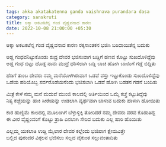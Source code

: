 ```yaml
---
tags: akka akatakatenna ganda vaishnava purandara dasa
category: sanskruti
title: ಅಕ್ಕಾ ಅಕಟಕಟೆನ್ನ ಗಂಡ ವೈಷ್ಣವನಾದ ಕಾರಣ
date: 2022-10-08 21:00:00 +05:30
---
```


ಅಕ್ಕಾ ಅಕಟಕಟೆನ್ನ ಗಂಡ ವೈಷ್ಣವನಾದ ಕಾರಣ ರಕ್ಕಸಾಂತಕನ ಭಜಿಸಿ ಬರಿದಾಯಿತೆನ್ನ ಬದುಕು  

ಅಡ್ಡ ಗಂಧವನಿಟ್ಟುಕೊಂಡು ರುದ್ರ ದೇವರ ಭಜಿಸುವಾಗ ಬಡ್ಡಿಗೆ ಹಣವ ಕೊಟ್ಟು ಸುಖದೊಳಿದ್ದೆವು  
ಅಡ್ಡ ಗಂಧ ಬಿಟ್ಟು ದೊಡ್ಡ ನಾಮ ಮುದ್ರೆ ಧರಿಸಲಾಗಿ ಬಡ್ಡಿ ಬಾಚಿ ಹೋಗಿ ಬಾಯಿಗೆ ಗಡ್ಡೆ ಬಿದ್ದಿತು  

ಹೆಡಿಗೆ ತುಂಬ ದೇವರು ನಮ್ಮ ಮನೆಯೊಳಗಿರುವಾಗ ಒಡವೆ ವಸ್ತು ಇಟ್ಟುಕೊಂಡು ಸುಖದೊಳಿದ್ದೆವು  
ಒಡೆಯ ಹರಿಯೊಬ್ಬ ಸರ್ವರೊಡೆಯನೆಂದು ಭಜಿಸಲಾಗಿ ಒಡವೆ ಹೋಗಿ ಬಡತನ ಗಡನೆ ಬಂದಿತು  

ಮಿತ್ರೆ ಕೇಳೆ ನಮ್ಮ ಮನೆ ಮದುವೆ ಮುಂಜಿ ಕಾಲದಲ್ಲಿ ಅರ್ತಿಯಿಂದ ಒಮ್ಮೆ ಕಚ್ಚೆ ಕಟ್ಟುತಿದ್ದೆವು  
ನಿತ್ಯ ಕಚ್ಚೆಯನ್ನು ಹಾಕಿ ಸೀರೆಯನ್ನು ಉಡಲಾಗಿ ವ್ಯರ್ಥವಾಗಿ ಬಾಳುವ ಬದುಕು ಹಾಳಾಗಿ ಹೋಯಿತು  

ಕಾರ ಹುಣ್ಣಿಮೆ ಕಾಲದಲ್ಲಿ ಮೂಲಂಗಿಗೆ ಬೆಳ್ಳುಳ್ಳಿಕ್ಕಿ ತೋರಿದರೆ ನಮ್ಮ ದೇವರು ವರವ ಕೊಡುತಿದ್ದ   
ಈ ವೀರ ವೈಷ್ಣಂವಂಗೆ ಕೊಟ್ಟು ತ್ರಾಹಿ ಎನಲಾಗಿ ಸೇರಿದ ಬದುಕು ಎಲ್ಲ ಹಾರಿ ಹೊಯಿತು  

ಎಲ್ಲಮ್ಮ ಯಕಲಾತಿ ಉಡ್ಡಿ ಮೈಲಾರ ದೇವರ ಕಲ್ಲೆಂದು ಭಜಿಪಾಗ ಕ್ಷೇಮವಿತ್ತೇ  
ಬಲ್ಲಿದ ಪುರಂದರ ವಿಠ್ಠಲನ ಭಜಿಸಲು ಸಲ್ಲದ ವೈಕುಂಠ ಸಲ್ಲುವಂತಾದಿತು  

